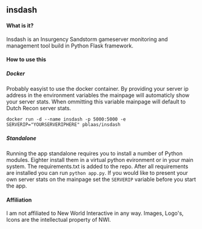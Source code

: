 ## insdash

#### What is it?

Insdash is an Insurgency Sandstorm gameserver monitoring and management tool build in Python Flask framework.

#### How to use this


##### Docker
Probably easyist to use the docker container. By providing your server ip address in the environment variables the mainpage will automaticly show your server stats.
When ommitting this variable mainpage will default to Dutch Recon server stats.

`docker run -d --name insdash -p 5000:5000 -e SERVERIP="YOURSERVERIPHERE" pblaas/insdash`

##### Standalone
Running the app standalone requires you to install a number of Python modules. Eighter install them in a virtual python evironment or in your main system.
The requirements.txt is added to the repo. After all requirements are installed you can run `python app.py`.
If you would like to present your own server stats on the mainpage set the `SERVERIP` variable before you start the app.


#### Affiliation 
I am not affiliated to New World Interactive in any way. Images, Logo's, Icons are the intellectual property of NWI.

